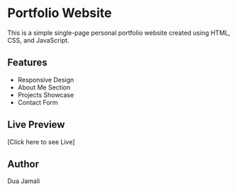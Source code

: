 # Portfolio Website

This is a simple single-page personal portfolio website created using HTML, CSS, and JavaScript.

## Features
- Responsive Design
- About Me Section
- Projects Showcase
- Contact Form

## Live Preview
[Click here to see Live]

## Author
Dua Jamali
